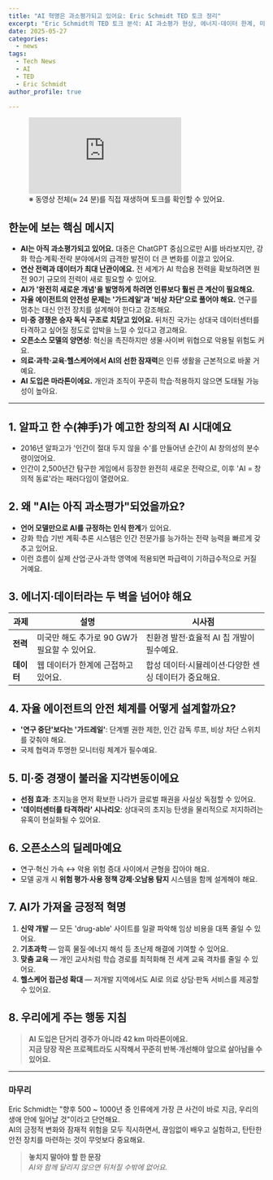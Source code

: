 ```yaml
---
title: "AI 혁명은 과소평가되고 있어요: Eric Schmidt TED 토크 정리"
excerpt: "Eric Schmidt의 TED 토크 분석: AI 과소평가 현상, 에너지·데이터 한계, 미중 경쟁, 자율 에이전트 안전성, AI의 긍정적 잠재력까지 핵심 메시지 정리"
date: 2025-05-27
categories:
  - news
tags:
  - Tech News
  - AI
  - TED
  - Eric Schmidt
author_profile: true

--- 
```


<figure class="video-container">
  <iframe
    src="https://www.youtube.com/embed/id4YRO7G0wE"
    title="The AI Revolution Is Underhyped | Eric Schmidt | TED"
    frameborder="0"
    allow="accelerometer; autoplay; clipboard-write; encrypted-media; gyroscope; picture-in-picture"
    allowfullscreen
  ></iframe>
  <figcaption>※ 동영상 전체(≈ 24 분)를 직접 재생하며 토크를 확인할 수 있어요.</figcaption>
</figure>

## 한눈에 보는 핵심 메시지

- **AI는 아직 과소평가되고 있어요.** 대중은 ChatGPT 중심으로만 AI를 바라보지만, 강화 학습·계획·전략 분야에서의 급격한 발전이 더 큰 변화를 이끌고 있어요.  
- **연산 전력과 데이터가 최대 난관이에요.** 전 세계가 AI 학습용 전력을 확보하려면 원전 90기 규모의 전력이 새로 필요할 수 있어요.  
- **AI가 '완전히 새로운 개념'을 발명하게 하려면 인류보다 훨씬 큰 계산이 필요해요.**  
- **자율 에이전트의 안전성 문제는 '가드레일'과 '비상 차단'으로 풀어야 해요.** 연구를 멈추는 대신 안전 장치를 설계해야 한다고 강조해요.  
- **미·중 경쟁은 승자 독식 구조로 치닫고 있어요.** 뒤처진 국가는 상대국 데이터센터를 타격하고 싶어질 정도로 압박을 느낄 수 있다고 경고해요.  
- **오픈소스 모델의 양면성**: 혁신을 촉진하지만 생물·사이버 위협으로 악용될 위험도 커요.  
- **의료·과학·교육·헬스케어에서 AI의 선한 잠재력**은 인류 생활을 근본적으로 바꿀 거예요.  
- **AI 도입은 마라톤이에요.** 개인과 조직이 꾸준히 학습·적용하지 않으면 도태될 가능성이 높아요.  

---

## 1. 알파고 한 수(神手)가 예고한 창의적 AI 시대예요

- 2016년 알파고가 '인간이 절대 두지 않을 수'를 만들어낸 순간이 AI 창의성의 분수령이었어요.  
- 인간이 2,500년간 탐구한 게임에서 등장한 완전히 새로운 전략으로, 이후 'AI = 창의적 동료'라는 패러다임이 열렸어요.

## 2. 왜 "AI는 아직 과소평가"되었을까요?

- **언어 모델만으로 AI를 규정하는 인식 한계**가 있어요.  
- 강화 학습 기반 계획·추론 시스템은 인간 전문가를 능가하는 전략 능력을 빠르게 갖추고 있어요.  
- 이런 흐름이 실제 산업·군사·과학 영역에 적용되면 파급력이 기하급수적으로 커질 거예요.

## 3. 에너지·데이터라는 두 벽을 넘어야 해요

| 과제 | 설명 | 시사점 |
|------|------|--------|
| **전력** | 미국만 해도 추가로 90 GW가 필요할 수 있어요. | 친환경 발전·효율적 AI 칩 개발이 필수예요. |
| **데이터** | 웹 데이터가 한계에 근접하고 있어요. | 합성 데이터·시뮬레이션·다양한 센싱 데이터가 중요해요. |

## 4. 자율 에이전트의 안전 체계를 어떻게 설계할까요?

- **'연구 중단'보다는 '가드레일'**: 단계별 권한 제한, 인간 감독 루프, 비상 차단 스위치를 갖춰야 해요.  
- 국제 협력과 투명한 모니터링 체계가 필수예요.

## 5. 미·중 경쟁이 불러올 지각변동이에요

- **선점 효과**: 초지능을 먼저 확보한 나라가 글로벌 패권을 사실상 독점할 수 있어요.  
- **'데이터센터를 타격하라' 시나리오**: 상대국의 초지능 탄생을 물리적으로 저지하려는 유혹이 현실화될 수 있어요.

## 6. 오픈소스의 딜레마예요

- 연구·혁신 가속 ↔ 악용 위험 증대 사이에서 균형을 잡아야 해요.  
- 모델 공개 시 **위험 평가·사용 정책 강제·오남용 탐지** 시스템을 함께 설계해야 해요.

## 7. AI가 가져올 긍정적 혁명

1. **신약 개발** — 모든 'drug-able' 사이트를 일괄 파악해 임상 비용을 대폭 줄일 수 있어요.  
2. **기초과학** — 암흑 물질·에너지 해석 등 초난제 해결에 기여할 수 있어요.  
3. **맞춤 교육** — 개인 교사처럼 학습 경로를 최적화해 전 세계 교육 격차를 줄일 수 있어요.  
4. **헬스케어 접근성 확대** — 저개발 지역에서도 AI로 의료 상담·판독 서비스를 제공할 수 있어요.

## 8. 우리에게 주는 행동 지침

> **AI 도입은 단거리 경주가 아니라 42 km 마라톤이에요.**  
> **지금 당장 작은 프로젝트라도 시작해서 꾸준히 반복·개선해야 앞으로 살아남을 수 있어요.**

---

### 마무리

Eric Schmidt는 "향후 500 ~ 1000년 중 인류에게 가장 큰 사건이 바로 지금, 우리의 생애 안에 일어날 것"이라고 단언해요.  
AI의 긍정적 변화와 잠재적 위험을 모두 직시하면서, 끊임없이 배우고 실험하고, 탄탄한 안전 장치를 마련하는 것이 무엇보다 중요해요.

> **놓치지 말아야 할 한 문장**  
> *AI와 함께 달리지 않으면 뒤처질 수밖에 없어요.*

